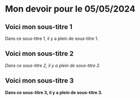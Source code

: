 # Mon devoir pour le 05/05/2024

## Voici mon sous-titre 1

Dans ce sous-titre 1, il y a plein de sous-titre 1.

## Voici mon sous-titre 2

*Dans ce sous-titre 2, il y a plein de sous-titre 2.*

## Voici mon sous-titre 3

**Dans ce sous-titre 3, il y a plein de sous-titre 3.**


